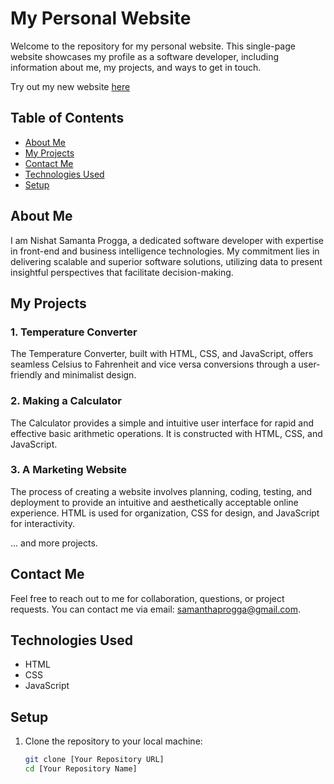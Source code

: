 # My Personal Website

Welcome to the repository for my personal website. This single-page website showcases my profile as a software developer, including information about me, my projects, and ways to get in touch.

Try out my new website [here](https://samanthaprogga.github.io/my-new-website/)
## Table of Contents

- [About Me](#about-me)
- [My Projects](#my-projects)
- [Contact Me](#contact-me)
- [Technologies Used](#technologies-used)
- [Setup](#setup)

## About Me

I am Nishat Samanta Progga, a dedicated software developer with expertise in front-end and business intelligence technologies. My commitment lies in delivering scalable and superior software solutions, utilizing data to present insightful perspectives that facilitate decision-making.

## My Projects

### 1. Temperature Converter

The Temperature Converter, built with HTML, CSS, and JavaScript, offers seamless Celsius to Fahrenheit and vice versa conversions through a user-friendly and minimalist design.

### 2. Making a Calculator

The Calculator provides a simple and intuitive user interface for rapid and effective basic arithmetic operations. It is constructed with HTML, CSS, and JavaScript.

### 3. A Marketing Website

The process of creating a website involves planning, coding, testing, and deployment to provide an intuitive and aesthetically acceptable online experience. HTML is used for organization, CSS for design, and JavaScript for interactivity.

... and more projects.

## Contact Me

Feel free to reach out to me for collaboration, questions, or project requests. You can contact me via email: [samanthaprogga@gmail.com](mailto:samanthaprogga@gmail.com).

## Technologies Used

- HTML
- CSS
- JavaScript

## Setup

1. Clone the repository to your local machine:

   ```bash
   git clone [Your Repository URL]
   cd [Your Repository Name]
